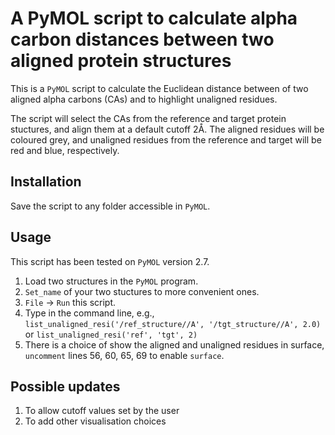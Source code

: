 # A PyMOL script to calculate alpha carbon distances between two aligned protein structures

This is a `PyMOL` script to calculate the Euclidean distance between of two aligned alpha carbons (CAs) and to highlight unaligned residues.

The script will select the CAs from the reference and target protein stuctures, and align them at a default cutoff 2Å. The aligned residues will be coloured grey, and unaligned residues from the reference and target will be red and blue, respectively.

## Installation

Save the script to any folder accessible in `PyMOL`.

## Usage
This script has been tested on `PyMOL` version 2.7.

1. Load two structures in the `PyMOL` program.
2. `Set_name` of your two stuctures to more convenient ones.
3. `File` → `Run` this script.
4. Type in the command line, e.g., `list_unaligned_resi('/ref_structure//A', '/tgt_structure//A', 2.0)` or `list_unaligned_resi('ref', 'tgt', 2)`
5. There is a choice of show the aligned and unaligned residues in surface, `uncomment` lines 56, 60, 65, 69 to enable `surface`.

## Possible updates
1. To allow cutoff values set by the user
2. To add other visualisation choices
